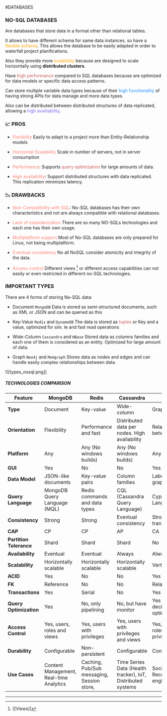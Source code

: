 #DATABASES 

### NO-SQL DATABASES

Are databases that store data in a format other than relational tables. 

It allows to have different schema for same data instances, so have a <span style="color:orange;">flexible schema</span>. 
This allows the database to be easily adapted in order to waterfall project planifications. 

Also they provide more <span style="color:orange;">scalability</span> because are designed to scale horizontally using **distributed clusters**. 

Have <span style="color:IndianRed;">high performance</span> compared to SQL databases because are optimized for data models or specific data access patterns. 

Can store multiple variable data types because of their <span style="color:DodgerBlue;">high functionality</span> of having strong APIs for data manage and more data types. 

Also can be distributed between distributed structures of data replicated, allowing a <span style="color:MediumSlateBlue;">high availiability</span>. 

### 📈 PROS

* <span style="color:Salmon;">Flexibility</span>
	Easily to adapt to a project more than Entity-Relationship models

* <span style="color:Salmon;">Horizontal Scalability</span>
	Scale in number of servers, not in server consumption

* <span style="color:Salmon;">Performance</span>:
	Supports <span style="color:IndianRed;">query optimization</span> for large amounts of data. 

* <span style="color:Salmon;">High availability</span>: 
	Support distributed structures with data replicated. This replication minimizes latency. 

### 📉 DRAWBACKS

* <span style="color:Salmon;">Non-Compatibility with SQL</span>: 
	No-SQL databases has their own characteristics and not are always compatible with relational databases. 

* <span style="color:Salmon;">Lack of estandarization</span>
	There are so many NO-SQLs technologies and each one has their own usage. 
	
* <span style="color:Salmon;">Multiplatform support</span>
	Most of No-SQL databases are only prepared for Linux, not being multiplatform. 

* <span style="color:Salmon;">Eventual consistency</span>
	No all NoSQL consider atomicity and integrity of the data. 

* <span style="color:Salmon;">Access control</span>
	Different views [^views] or different access capabilities can not easily or even restricted in different no-SQL technologies. 
 
### IMPORTANT TYPES

There are 4 forms of storing No-SQL data: 

* Document `MongoDB`
	Data is stored as semi-structured documents, such as XML or JSON and can be queried as this
	
* Key-Value `Redis` and `DynamoDB`
	The data is stored as <span style="color:IndianRed;">tuples</span> or Key and a value, optimized for sim. le and fast read operations

* Wide-Column `Cassandra` and `HBase`
	Stored data as columns families and each one of them is considered as an entity. Optimized for large amount of data. 
	
* Graph `Neo4j` and `Memgraph`
	Stores data as nodes and edges and can handle easily complex relationships between data. 

![[types_nosql.png]]

##### TECHNOLOGIES COMPARISON

| Feature                 | MongoDB                                 | Redis                                      | Cassandra                                                   | Neo4j                                      |
| ----------------------- | --------------------------------------- | ------------------------------------------ | ----------------------------------------------------------- | ------------------------------------------ |
| **Type**                | Document                                | Key-value                                  | Wide-column                                                 | Graph                                      |
| **Orientation**         | Flexibility                             | Performance and fast                       | Distributed data per nodes. High availability               | Relationships between data                 |
| **Platform**            | Any                                     | Any (No windows builds)                    | Any (No windows builds)                                     | Any                                        |
| **GUI**                 | Yes                                     | No                                         | No                                                          | Yes                                        |
| **Data Model**          | JSON-like documents                     | Key-value pairs                            | Column families                                             | Labeled property graph                     |
| **Query Language**      | MongoDB Query Language (MQL)            | Redis commands and data types              | CQL (Cassandra Query Language)                              | Cypher Query Language                      |
| **Consistency**         | Strong                                  | Strong                                     | Eventual consistency                                        | Strong, ACID transactions                  |
| **CAP**                 | CP                                      | CP                                         | AP                                                          | CA                                         |
| **Partition Tolerance** | Shard                                   | Shard                                      | Shard                                                       | No                                         |
| **Availability**        | Eventual                                | Eventual                                   | Always                                                      | Always                                     |
| **Scalability**         | Horizontally scalable                   | Horizontally scalable                      | Horizontally scalable                                       | Vertical scalable                          |
| **ACID**                | Yes                                     | No                                         | No                                                          | Yes                                        |
| **FK**                  | Reference                               | No                                         | No                                                          | Relations                                  |
| **Transactions**        | Yes                                     | Serial                                     | No                                                          | Yes                                        |
| **Query Optimization**  | Yes                                     | No, only pipelining                        | No, but have monitor                                        | Yes and can decide which optimization use. |
| **Access Control**      | Yes, users, roles and views             | Yes, users with privileges                 | Yes, users with privileges and views                        | Yes, users and roles with privileges       |
| **Durability**          | Configurable                            | Non-persistent                             | Configurable                                                | Configurable                               |
| **Use Cases**           | Content Management, Real-time Analytics | Caching, Pub/Sub messaging, Session store, | Time Series Data (Health tracker), IoT, Distributed systems | Social networks, Recommendation engines    |


---

[^views]:  [[Views]]